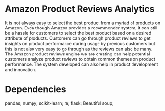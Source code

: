 # Amazon Product Reviews Analytics
It is not always easy to select the best product from a myriad of products on Amazon. Even though Amazon provides a recommender system, it can still be a hassle for customers to select the best product based on a desired attribute of products. Customers can go through product reviews to get insights on product performance during usage by previous customers but this is not also very easy to go through as the reviews can also be many. The Amazon product reviews engine we are creating can help potential customers analyze product reviews to obtain common themes on product performance. The system developed can also help in product development and innovation.

# Dependencies
pandas;
numpy;
scikit-learn;
re;
flask;
Beautiful soup;
